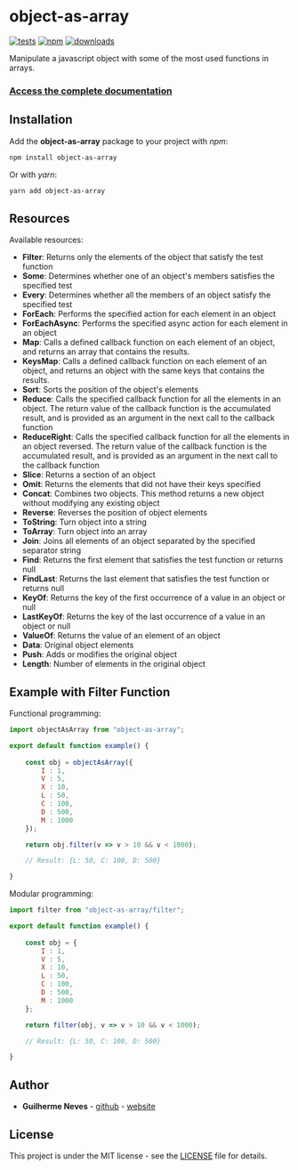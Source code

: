 <h1>object-as-array</h1>

[![tests](https://github.com/guilhermeasn/object-as-array/actions/workflows/test.yml/badge.svg)](https://github.com/guilhermeasn/object-as-array/actions/workflows/test.yml)
[![npm](https://img.shields.io/npm/v/object-as-array.svg)](https://www.npmjs.com/package/object-as-array/v/latest)
[![downloads](https://img.shields.io/npm/dt/object-as-array)](https://www.npmjs.com/package/object-as-array/)

Manipulate a javascript object with some of the most used functions in arrays.

### [Access the complete documentation](https://guilhermeasn.github.io/object-as-array/)

## Installation

Add the **object-as-array** package to your project with *npm*:

```sh
npm install object-as-array
```

Or with *yarn*:

```sh
yarn add object-as-array
```

## Resources

Available resources:

 - **Filter**: Returns only the elements of the object that satisfy the test function
 - **Some**: Determines whether one of an object's members satisfies the specified test
 - **Every**: Determines whether all the members of an object satisfy the specified test
 - **ForEach**: Performs the specified action for each element in an object
 - **ForEachAsync**: Performs the specified async action for each element in an object
 - **Map**: Calls a defined callback function on each element of an object, and returns an array that contains the results.
 - **KeysMap**: Calls a defined callback function on each element of an object, and returns an object with the same keys that contains the results.
 - **Sort**: Sorts the position of the object's elements
 - **Reduce**: Calls the specified callback function for all the elements in an object. The return value of the callback function is the accumulated result, and is provided as an argument in the next call to the callback function
 - **ReduceRight**: Calls the specified callback function for all the elements in an object reversed. The return value of the callback function is the accumulated result, and is provided as an argument in the next call to the callback function
 - **Slice**: Returns a section of an object
 - **Omit**: Returns the elements that did not have their keys specified
 - **Concat**: Combines two objects. This method returns a new object without modifying any existing object
 - **Reverse**: Reverses the position of object elements
 - **ToString**: Turn object into a string
 - **ToArray**: Turn object into an array
 - **Join**: Joins all elements of an object separated by the specified separator string
 - **Find**: Returns the first element that satisfies the test function or returns null
 - **FindLast**: Returns the last element that satisfies the test function or returns null
 - **KeyOf**: Returns the key of the first occurrence of a value in an object or null
 - **LastKeyOf**: Returns the key of the last occurrence of a value in an object or null
 - **ValueOf**: Returns the value of an element of an object
 - **Data**: Original object elements
 - **Push**: Adds or modifies the original object
 - **Length**: Number of elements in the original object

## Example with Filter Function

Functional programming:

```js
import objectAsArray from "object-as-array";

export default function example() {
    
    const obj = objectAsArray({
        I : 1,
        V : 5,
        X : 10,
        L : 50,
        C : 100,
        D : 500,
        M : 1000
    });

    return obj.filter(v => v > 10 && v < 1000);

    // Result: {L: 50, C: 100, D: 500}

}
```

Modular programming:

```js
import filter from "object-as-array/filter";

export default function example() {
    
    const obj = {
        I : 1,
        V : 5,
        X : 10,
        L : 50,
        C : 100,
        D : 500,
        M : 1000
    };

    return filter(obj, v => v > 10 && v < 1000);

    // Result: {L: 50, C: 100, D: 500}

}
```

## Author

* **Guilherme Neves** - [github](https://github.com/guilhermeasn/) - [website](https://gn.dev.br/)

## License

This project is under the MIT license - see the [LICENSE](https://github.com/guilhermeasn/object-as-array/blob/master/LICENSE) file for details.